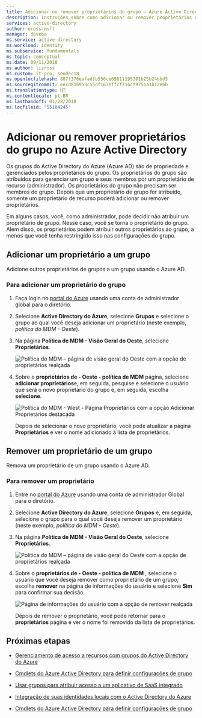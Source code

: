 ```yaml
---
title: Adicionar ou remover proprietários do grupo – Azure Active Directory | Microsoft Docs
description: Instruções sobre como adicionar ou remover proprietários de grupos usando o Azure Active Directory.
services: active-directory
author: eross-msft
manager: daveba
ms.service: active-directory
ms.workload: identity
ms.subservice: fundamentals
ms.topic: conceptual
ms.date: 09/11/2018
ms.author: lizross
ms.custom: it-pro, seodec18
ms.openlocfilehash: 887f376eafadfb556ce69611195301b25b24bbd5
ms.sourcegitcommit: eecd816953c55df1671ffcf716cf975ba1b12e6b
ms.translationtype: HT
ms.contentlocale: pt-BR
ms.lasthandoff: 01/28/2019
ms.locfileid: "55104245"
---
```

# <a name="add-or-remove-group-owners-in-azure-active-directory"></a>Adicionar ou remover proprietários do grupo no Azure Active Directory
Os grupos do Active Directory do Azure (Azure AD) são de propriedade e gerenciados pelos proprietários do grupo. Os proprietários do grupo são atribuídos para gerenciar um grupo e seus membros por um proprietário de recurso (administrador). Os proprietários do grupo não precisam ser membros do grupo. Depois que um proprietário de grupo for atribuído, somente um proprietário de recurso poderá adicionar ou remover proprietários.

Em alguns casos, você, como administrador, pode decidir não atribuir um proprietário de grupo. Nesse caso, você se torna o proprietário do grupo. Além disso, os proprietários podem atribuir outros proprietários ao grupo, a menos que você tenha restringido isso nas configurações do grupo.

## <a name="add-an-owner-to-a-group"></a>Adicionar um proprietário a um grupo
Adicione outros proprietários de grupos a um grupo usando o Azure AD.

### <a name="to-add-a-group-owner"></a>Para adicionar um proprietário do grupo
1. Faça login no [portal do Azure](https://portal.azure.com) usando uma conta de administrador global para o diretório.

2. Selecione **Active Directory do Azure**, selecione **Grupos** e selecione o grupo ao qual você deseja adicionar um proprietário (neste exemplo, *política do MDM - Oeste*).

3. Na página **Política de MDM - Visão Geral do Oeste**, selecione **Proprietários**.

    ![Política do MDM – página de visão geral do Oeste com a opção de proprietários realçada](media/active-directory-accessmanagement-managing-group-owners/add-owners-option-overview-blade.png)

4. Sobre o **proprietários de - Oeste - política de MDM** página, selecione **adicionar proprietários**e, em seguida, pesquise e selecione o usuário que será o novo proprietário do grupo e, em seguida, escolha **selecione**.

    ![Política do MDM - West - Página Proprietários com a opção Adicionar Proprietários destacada](media/active-directory-accessmanagement-managing-group-owners/add-owners-owners-blade.png)

    Depois de selecionar o novo proprietário, você pode atualizar a página **Proprietários** e ver o nome adicionado à lista de proprietários.

## <a name="remove-an-owner-from-a-group"></a>Remover um proprietário de um grupo
Remova um proprietário de um grupo usando o Azure AD.

### <a name="to-remove-an-owner"></a>Para remover um proprietário
1. Entre no [portal do Azure](https://portal.azure.com) usando uma conta de administrador Global para o diretório.

2. Selecione **Active Directory do Azure**, selecione **Grupos** e, em seguida, selecione o grupo para o qual você deseja remover um proprietário (neste exemplo, *política do MDM - Oeste*).

3. Na página **Política de MDM - Visão Geral do Oeste**, selecione **Proprietários**.

    ![Política do MDM – página de visão geral do Oeste com a opção de proprietários realçada](media/active-directory-accessmanagement-managing-group-owners/remove-owners-option-overview-blade.png)

4. Sobre o **proprietários de - Oeste - política de MDM** , selecione o usuário que você deseja remover como proprietário de um grupo, escolha **remover** na página de informações do usuário e selecione **Sim** para confirmar sua decisão.

    ![Página de informações do usuário com a opção de remover realçada](media/active-directory-accessmanagement-managing-group-owners/remove-owner-info-blade.png)

    Depois de remover o proprietário, você pode retornar para o **proprietários** página e ver o nome foi removido da lista de proprietários.

## <a name="next-steps"></a>Próximas etapas
- [Gerenciamento de acesso a recursos com grupos do Active Directory do Azure](active-directory-manage-groups.md)

- [Cmdlets do Azure Active Directory para definir configurações de grupo](../users-groups-roles/groups-settings-cmdlets.md)

- [Usar grupos para atribuir acesso a um aplicativo de SaaS integrado](../users-groups-roles/groups-saasapps.md)

- [Integração de suas identidades locais com o Active Directory do Azure](../hybrid/whatis-hybrid-identity.md)

- [Cmdlets do Azure Active Directory para definir configurações de grupo](../users-groups-roles/groups-settings-v2-cmdlets.md)
